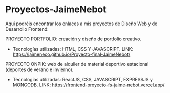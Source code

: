 # Proyectos-JaimeNebot
Aquí podréis encontrar los enlaces a mis proyectos de Diseño Web y de Desarrollo Frontend:

PROYECTO PORTFOLIO: creación y diseño de portfolio creativo.
- Tecnologías utilizadas: HTML, CSS Y JAVASCRIPT.
LINK: https://jaimeneco.github.io/Proyecto-final-JaimeNebot/ 

PROYECTO ONPIK: web de alquiler de material deportivo estacional (deportes de verano e invierno).
- Tecnologías utilizadas: ReactJS, CSS, JAVASCRIPT, EXPRESSJS y MONGODB.
LINK: https://frontend-proyecto-fs-jaime-nebot.vercel.app/ 
